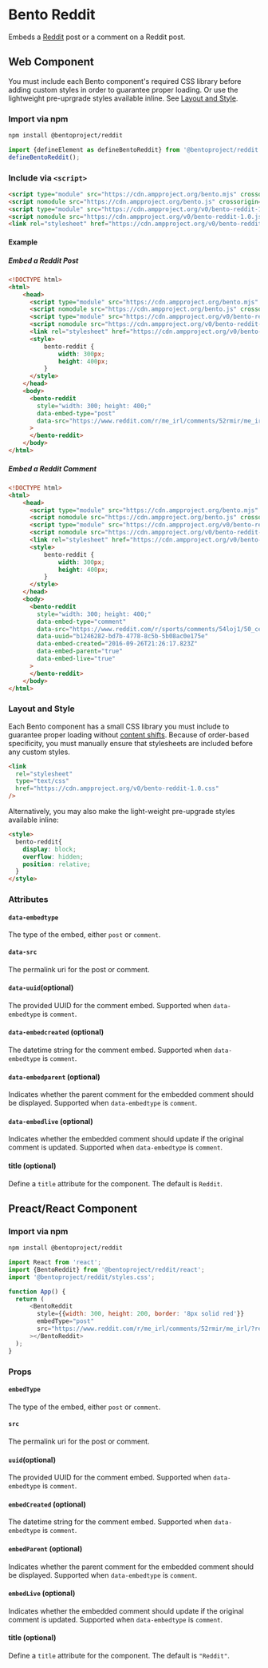 # Bento Reddit

Embeds a [Reddit](https://reddit.com) post or a comment on a Reddit post.

## Web Component

You must include each Bento component's required CSS library before adding custom styles in order to guarantee proper loading. Or use the lightweight pre-uprgrade styles available inline. See [Layout and Style](#layout-and-style).

### Import via npm

```sh
npm install @bentoproject/reddit
```

```javascript
import {defineElement as defineBentoReddit} from '@bentoproject/reddit';
defineBentoReddit();
```

### Include via `<script>`

```html
<script type="module" src="https://cdn.ampproject.org/bento.mjs" crossorigin="anonymous"></script>
<script nomodule src="https://cdn.ampproject.org/bento.js" crossorigin="anonymous"></script>
<script type="module" src="https://cdn.ampproject.org/v0/bento-reddit-1.0.mjs" crossorigin="anonymous"></script>
<script nomodule src="https://cdn.ampproject.org/v0/bento-reddit-1.0.js" crossorigin="anonymous"></script>
<link rel="stylesheet" href="https://cdn.ampproject.org/v0/bento-reddit-1.0.css" crossorigin="anonymous">
```

#### Example

##### Embed a Reddit Post

<!--% example %-->

```html
<!DOCTYPE html>
<html>
    <head>
      <script type="module" src="https://cdn.ampproject.org/bento.mjs" crossorigin="anonymous"></script>
      <script nomodule src="https://cdn.ampproject.org/bento.js" crossorigin="anonymous"></script>
      <script type="module" src="https://cdn.ampproject.org/v0/bento-reddit-1.0.mjs" crossorigin="anonymous"></script>
      <script nomodule src="https://cdn.ampproject.org/v0/bento-reddit-1.0.js" crossorigin="anonymous"></script>
      <link rel="stylesheet" href="https://cdn.ampproject.org/v0/bento-reddit-1.0.css" crossorigin="anonymous">
      <style>
          bento-reddit {
              width: 300px;
              height: 400px;
          }
      </style>
    </head>
    <body>
      <bento-reddit
        style="width: 300; height: 400;"
        data-embed-type="post"
        data-src="https://www.reddit.com/r/me_irl/comments/52rmir/me_irl/?ref=share&amp;ref_source=embed"
      >
      </bento-reddit>
    </body>
</html>
```

##### Embed a Reddit Comment

<!--% example %-->

```html
<!DOCTYPE html>
<html>
    <head>
      <script type="module" src="https://cdn.ampproject.org/bento.mjs" crossorigin="anonymous"></script>
      <script nomodule src="https://cdn.ampproject.org/bento.js" crossorigin="anonymous"></script>
      <script type="module" src="https://cdn.ampproject.org/v0/bento-reddit-1.0.mjs" crossorigin="anonymous"></script>
      <script nomodule src="https://cdn.ampproject.org/v0/bento-reddit-1.0.js" crossorigin="anonymous"></script>
      <link rel="stylesheet" href="https://cdn.ampproject.org/v0/bento-reddit-1.0.css" crossorigin="anonymous">
      <style>
          bento-reddit {
              width: 300px;
              height: 400px;
          }
      </style>
    </head>
    <body>
      <bento-reddit
        style="width: 300; height: 400;"
        data-embed-type="comment"
        data-src="https://www.reddit.com/r/sports/comments/54loj1/50_cents_awful_1st_pitch_given_a_historical/d8306kw"
        data-uuid="b1246282-bd7b-4778-8c5b-5b08ac0e175e"
        data-embed-created="2016-09-26T21:26:17.823Z"
        data-embed-parent="true"
        data-embed-live="true"
      >
      </bento-reddit>
    </body>
</html>
```

### Layout and Style

Each Bento component has a small CSS library you must include to guarantee proper loading without [content shifts](https://web.dev/cls/). Because of order-based specificity, you must manually ensure that stylesheets are included before any custom styles.

```html
<link
  rel="stylesheet"
  type="text/css"
  href="https://cdn.ampproject.org/v0/bento-reddit-1.0.css"
/>
```

Alternatively, you may also make the light-weight pre-upgrade styles available inline:

```html
<style>
  bento-reddit{
    display: block;
    overflow: hidden;
    position: relative;
  }
</style>
```

### Attributes

#### `data-embedtype`

The type of the embed, either `post` or `comment`.

#### `data-src`

The permalink uri for the post or comment.

#### `data-uuid`(optional)

The provided UUID for the comment embed.
Supported when `data-embedtype` is `comment`.

#### `data-embedcreated` (optional)

The datetime string for the comment embed.
Supported when `data-embedtype` is `comment`.

#### `data-embedparent` (optional)

Indicates whether the parent comment for the embedded comment should be displayed.
Supported when `data-embedtype` is `comment`.

#### `data-embedlive` (optional)

Indicates whether the embedded comment should update if the original comment is updated.
Supported when `data-embedtype` is `comment`.

#### title (optional)

Define a `title` attribute for the component. The default is `Reddit`.

## Preact/React Component

### Import via npm

```sh
npm install @bentoproject/reddit
```

```javascript
import React from 'react';
import {BentoReddit} from '@bentoproject/reddit/react';
import '@bentoproject/reddit/styles.css';

function App() {
  return (
      <BentoReddit
        style={{width: 300, height: 200, border: '8px solid red'}}
        embedType="post"
        src="https://www.reddit.com/r/me_irl/comments/52rmir/me_irl/?ref=share&amp;ref_source=embed"
      ></BentoReddit>
  );
}
```

### Props

#### `embedType`

The type of the embed, either `post` or `comment`.

#### `src`

The permalink uri for the post or comment.

#### `uuid`(optional)

The provided UUID for the comment embed.
Supported when `data-embedtype` is `comment`.

#### `embedCreated` (optional)

The datetime string for the comment embed.
Supported when `data-embedtype` is `comment`.

#### `embedParent` (optional)

Indicates whether the parent comment for the embedded comment should be displayed.
Supported when `data-embedtype` is `comment`.

#### `embedLive` (optional)

Indicates whether the embedded comment should update if the original comment is updated.
Supported when `data-embedtype` is `comment`.

#### title (optional)

Define a `title` attribute for the component. The default is `"Reddit"`.
